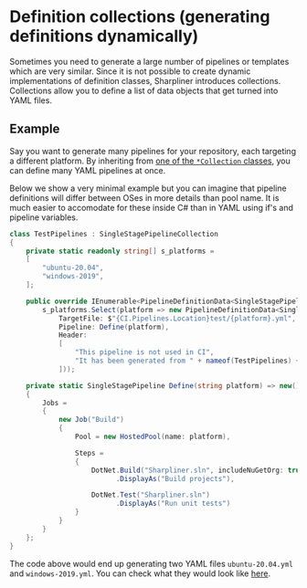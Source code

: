 # Definition collections (generating definitions dynamically)

Sometimes you need to generate a large number of pipelines or templates which are very similar.
Since it is not possible to create dynamic implementations of definition classes, Sharpliner introduces collections.
Collections allow you to define a list of data objects that get turned into YAML files.

## Example

Say you want to generate many pipelines for your repository, each targeting a different platform.
By inheriting from [one of the `*Collection` classes](https://github.com/sharpliner/sharpliner/blob/main/src/Sharpliner/AzureDevOps/PublicDefinitions.cs), you can define many YAML pipelines at once.

Below we show a very minimal example but you can imagine that pipeline definitions will differ between OSes in more details than pool name.
It is much easier to accomodate for these inside C# than in YAML using if's and pipeline variables.

```csharp
class TestPipelines : SingleStagePipelineCollection
{
    private static readonly string[] s_platforms =
    [
        "ubuntu-20.04",
        "windows-2019",
    ];

    public override IEnumerable<PipelineDefinitionData<SingleStagePipeline>> Pipelines =>
        s_platforms.Select(platform => new PipelineDefinitionData<SingleStagePipeline>(
            TargetFile: $"{CI.Pipelines.Location}test/{platform}.yml",
            Pipeline: Define(platform),
            Header:
            [
                "This pipeline is not used in CI",
                "It has been generated from " + nameof(TestPipelines) + ".cs for E2E test purposes",
            ]));

    private static SingleStagePipeline Define(string platform) => new()
    {
        Jobs =
        {
            new Job("Build")
            {
                Pool = new HostedPool(name: platform),

                Steps =
                {
                    DotNet.Build("Sharpliner.sln", includeNuGetOrg: true)
                          .DisplayAs("Build projects"),

                    DotNet.Test("Sharpliner.sln")
                          .DisplayAs("Run unit tests")
                }
            }
        }
    };
}
```

The code above would end up generating two YAML files `ubuntu-20.04.yml` and `windows-2019.yml`.
You can check what they would look like [here](https://github.com/sharpliner/sharpliner/tree/main/eng/pipelines/test).
